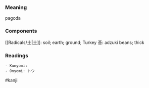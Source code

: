 ### Meaning

pagoda

### Components

[[Radicals/土|土]]: soil; earth; ground; Turkey 荅: adzuki beans; thick

### Readings

```
- Kunyomi: 
- Onyomi: トウ
```

#kanji